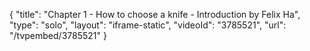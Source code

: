 {
    "title": "Chapter 1 - How to choose a knife - Introduction by Felix Ha",
    "type": "solo",
    "layout": "iframe-static",
    "videoId": "3785521",
    "url": "\/tvpembed\/3785521"
}